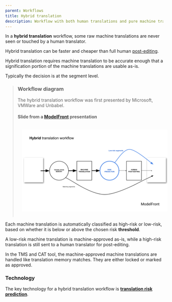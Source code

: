 ```yaml
---
parent: Workflows
title: Hybrid translation
description: Workflow with both human translations and pure machine translations
---
```


In a **hybrid translation** workflow, some raw machine translations are never seen or touched by a human translator.

Hybrid translation can be faster and cheaper than full human [post-editing](post-editing.md).

Hybrid translation requires machine translation to be accurate enough that a signification portion of the machine translations are usable as-is.

Typically the decision is at the segment level.

> ### Workflow diagram
> The hybrid translation workflow was first presented by Microsoft, VMWare and Unbabel.
>
> #### Slide from a [ModelFront](/industry/companies.md#modelfront) presentation
> <img title='Hybrid translation workflow' src='/workflows/hybrid-translation-workflow.png' width='700' style='padding: 1em;' />

Each machine translation is automatically classified as high-risk or low-risk, based on whether it is below or above the chosen risk **threshold**.

A low-risk machine translation is machine-approved as-is, while a high-risk translation is still sent to a human translator for post-editing.

In the TMS and CAT tool, the machine-approved machine translations are handled like translation memory matches.  They are either locked or marked as approved.

### Technology

The key technology for a hybrid translation workflow is [**translation risk prediction**](/quality/quality-estimation.md).

